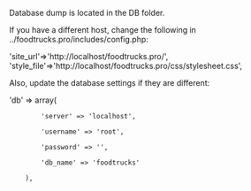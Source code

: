 Database dump is located in the DB folder.

If you have a different host, change the following in ../foodtrucks.pro/includes/config.php:

  'site_url'=>'http://localhost/foodtrucks.pro/',
  'style_file'=>'http://localhost/foodtrucks.pro/css/stylesheet.css',

Also, update the database settings if they are different:

  'db' => array(

            'server' => 'localhost',

            'username' => 'root',

            'password' => '',

            'db_name' => 'foodtrucks'

        ),



